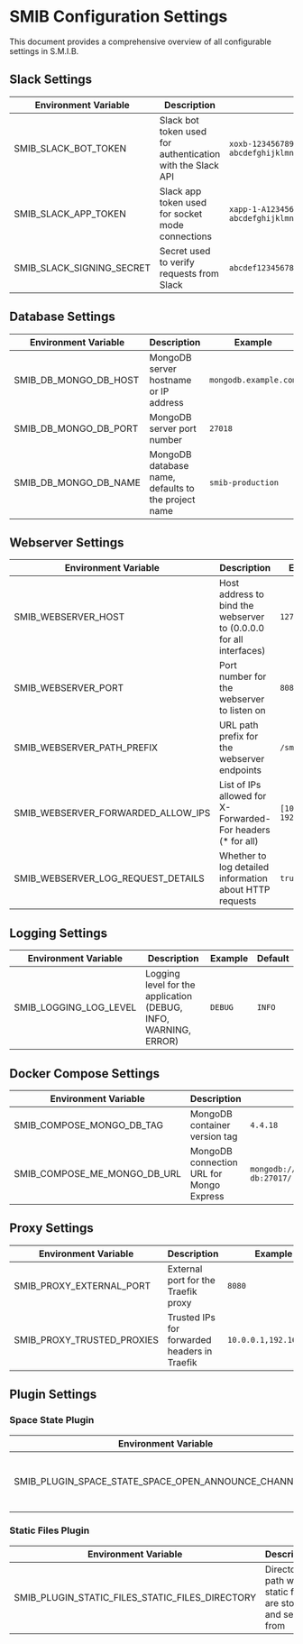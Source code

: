 # SMIB Configuration Settings

This document provides a comprehensive overview of all configurable settings in S.M.I.B.

## Slack Settings

| Environment Variable | Description | Example | Default |
|---------------------|-------------|---------|---------|
| SMIB_SLACK_BOT_TOKEN | Slack bot token used for authentication with the Slack API | `xoxb-123456789012-1234567890123-abcdefghijklmnopqrstuvwx` | None (Required) |
| SMIB_SLACK_APP_TOKEN | Slack app token used for socket mode connections | `xapp-1-A1234567890-1234567890123-abcdefghijklmnopqrstuvwxyz1234567890123456789012` | None (Required) |
| SMIB_SLACK_SIGNING_SECRET | Secret used to verify requests from Slack | `abcdef1234567890abcdef1234567890` | Random generated string |

## Database Settings

| Environment Variable | Description | Example | Default |
|---------------------|-------------|---------|---------|
| SMIB_DB_MONGO_DB_HOST | MongoDB server hostname or IP address | `mongodb.example.com` | `localhost` |
| SMIB_DB_MONGO_DB_PORT | MongoDB server port number | `27018` | `27017` |
| SMIB_DB_MONGO_DB_NAME | MongoDB database name, defaults to the project name | `smib-production` | Project name |

## Webserver Settings

| Environment Variable | Description                                                        | Example | Default |
|---------------------|--------------------------------------------------------------------|---------|---------|
| SMIB_WEBSERVER_HOST | Host address to bind the webserver to (0.0.0.0 for all interfaces) | `127.0.0.1` | `0.0.0.0` |
| SMIB_WEBSERVER_PORT | Port number for the webserver to listen on                         | `8080` | `80` |
| SMIB_WEBSERVER_PATH_PREFIX | URL path prefix for the webserver endpoints                        | `/smib/` | `/` |
| SMIB_WEBSERVER_FORWARDED_ALLOW_IPS | List of IPs allowed for X-Forwarded-For headers (* for all)        | `[10.0.0.1, 192.168.1.1]` | `[*]` |
| SMIB_WEBSERVER_LOG_REQUEST_DETAILS | Whether to log detailed information about HTTP requests            | `true` | `false` |

## Logging Settings
| Environment Variable | Description | Example | Default |
|---------------------|-------------|---------|---------|
| SMIB_LOGGING_LOG_LEVEL | Logging level for the application (DEBUG, INFO, WARNING, ERROR) | `DEBUG` | `INFO` |

## Docker Compose Settings

| Environment Variable | Description | Example | Default |
|---------------------|-------------|---------|---------|
| SMIB_COMPOSE_MONGO_DB_TAG | MongoDB container version tag | `4.4.18` | `latest` |
| SMIB_COMPOSE_ME_MONGO_DB_URL | MongoDB connection URL for Mongo Express | `mongodb://username:password@smib-db:27017/` | `mongodb://smib-db:27017/` |

## Proxy Settings

| Environment Variable | Description | Example | Default |
|---------------------|-------------|---------|---------|
| SMIB_PROXY_EXTERNAL_PORT | External port for the Traefik proxy | `8080` | `80` |
| SMIB_PROXY_TRUSTED_PROXIES | Trusted IPs for forwarded headers in Traefik | `10.0.0.1,192.168.1.1` | None |

## Plugin Settings

### Space State Plugin

| Environment Variable | Description | Example | Default |
|---------------------|-------------|---------|---------|
| SMIB_PLUGIN_SPACE_STATE_SPACE_OPEN_ANNOUNCE_CHANNEL_ID | Slack channel ID where space open/close announcements are posted | `C1234567890` | `space-open-announce` |

### Static Files Plugin

| Environment Variable | Description | Example | Default |
|---------------------|-------------|---------|---------|
| SMIB_PLUGIN_STATIC_FILES_STATIC_FILES_DIRECTORY | Directory path where static files are stored and served from | `public/assets` | `static` |
